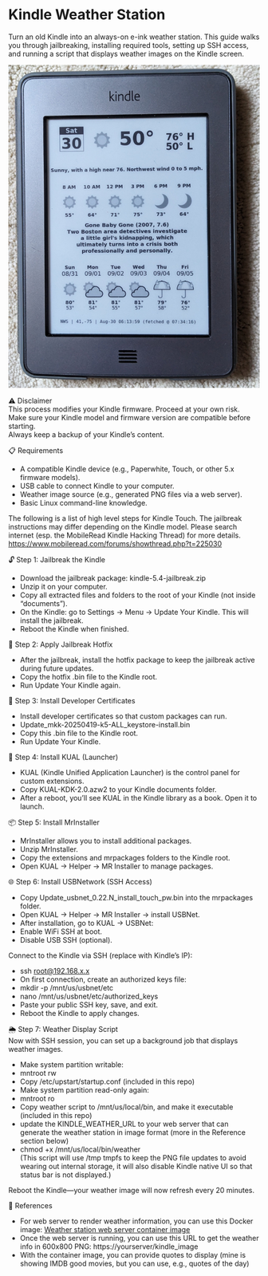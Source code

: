 # Kindle Weather Station

Turn an old Kindle into an always-on e-ink weather station.
This guide walks you through jailbreaking, installing required tools, setting up SSH access, and running a script that displays weather images on the Kindle screen.

![Sample Kindle weather station photo](Kindle_Weather_Station.jpg)

⚠️ Disclaimer<br>
This process modifies your Kindle firmware. Proceed at your own risk.<br>
Make sure your Kindle model and firmware version are compatible before starting.<br>
Always keep a backup of your Kindle’s content.

📋 Requirements
- A compatible Kindle device (e.g., Paperwhite, Touch, or other 5.x firmware models).
- USB cable to connect Kindle to your computer.
- Weather image source (e.g., generated PNG files via a web server).
- Basic Linux command-line knowledge.

The following is a list of high level steps for Kindle Touch. The jailbreak instructions may differ depending on the Kindle model. Please search internet (esp. the MobileRead Kindle Hacking Thread) for more details.<br>
https://www.mobileread.com/forums/showthread.php?t=225030

🔓 Step 1: Jailbreak the Kindle
- Download the jailbreak package: kindle-5.4-jailbreak.zip
- Unzip it on your computer.
- Copy all extracted files and folders to the root of your Kindle (not inside “documents”).
- On the Kindle: go to Settings → Menu → Update Your Kindle. This will install the jailbreak.
- Reboot the Kindle when finished.

🔧 Step 2: Apply Jailbreak Hotfix
- After the jailbreak, install the hotfix package to keep the jailbreak active during future updates.
- Copy the hotfix .bin file to the Kindle root.
- Run Update Your Kindle again.

🔑 Step 3: Install Developer Certificates
- Install developer certificates so that custom packages can run.
- Update_mkk-20250419-k5-ALL_keystore-install.bin
- Copy this .bin file to the Kindle root.
- Run Update Your Kindle.

📂 Step 4: Install KUAL (Launcher)
- KUAL (Kindle Unified Application Launcher) is the control panel for custom extensions.
- Copy KUAL-KDK-2.0.azw2 to your Kindle documents folder.
- After a reboot, you’ll see KUAL in the Kindle library as a book. Open it to launch.

📦 Step 5: Install MrInstaller
- MrInstaller allows you to install additional packages.
- Unzip MrInstaller.
- Copy the extensions and mrpackages folders to the Kindle root.
- Open KUAL → Helper → MR Installer to manage packages.

🌐 Step 6: Install USBNetwork (SSH Access)
- Copy Update_usbnet_0.22.N_install_touch_pw.bin into the mrpackages folder.
- Open KUAL → Helper → MR Installer → install USBNet.
- After installation, go to KUAL → USBNet:
 - Enable WiFi SSH at boot.
 - Disable USB SSH (optional).

Connect to the Kindle via SSH (replace with Kindle’s IP):
- ssh root@192.168.x.x
- On first connection, create an authorized keys file:
 - mkdir -p /mnt/us/usbnet/etc
 - nano /mnt/us/usbnet/etc/authorized_keys
- Paste your public SSH key, save, and exit.
- Reboot the Kindle to apply changes.

🌦️ Step 7: Weather Display Script<br>
Now with SSH session, you can set up a background job that displays weather images.
- Make system partition writable:
 - mntroot rw<br>
- Copy /etc/upstart/startup.conf (included in this repo)
- Make system partition read-only again:
 - mntroot ro
- Copy weather script to /mnt/us/local/bin, and make it executable (included in this repo)
 - update the KINDLE_WEATHER_URL to your web server that can generate the weather station in image format (more in the Reference section below)
- chmod +x /mnt/us/local/bin/weather<br>
(This script will use /tmp tmpfs to keep the PNG file updates to avoid wearing out internal storage, it will also disable Kindle native UI so that status bar is not displayed.)

Reboot the Kindle—your weather image will now refresh every 20 minutes.

🔗 References<br>
- For web server to render weather information, you can use this Docker image: [Weather station web server container image](https://hub.docker.com/r/gadget1999/rpi-nook-weather)
- Once the web server is running, you can use this URL to get the weather info in 600x800 PNG: https://yourserver/kindle_image
- With the container image, you can provide quotes to display (mine is showing IMDB good movies, but you can use, e.g., quotes of the day)


